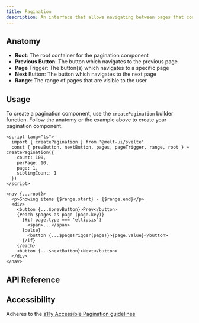 ```yaml
---
title: Pagination
description: An interface that allows navigating between pages that contain split entries.
---
```


<script>
    import { APITable, KbdTable } from '$docs/components'
    export let data
</script>

## Anatomy

- **Root**: The root container for the pagination component
- **Previous Button**: The button which navigates to the previous page
- **Page** Trigger: The button(s) which navigates to a specific page
- **Next** Button: The button which navigates to the next page
- **Range**: The range of pages that are visible to the user

## Usage

To create a pagination component, use the `createPagination` builder function. Follow the
anatomy or the example above to create your pagination component.

```svelte
<script lang="ts">
  import { createPagination } from '@melt-ui/svelte'
  const { prevButton, nextButton, pages, pageTrigger, range, root } = createPagination({
    count: 100,
    perPage: 10,
    page: 1,
    siblingCount: 1
  })
</script>

<nav {...root}>
  <p>Showing items {$range.start} - {$range.end}</p>
  <div>
    <button {...$prevButton}>Prev</button>
    {#each $pages as page (page.key)}
      {#if page.type === 'ellipsis'}
        <span>...</span>
      {:else}
        <button {...$pageTrigger(page)}>{page.value}</button>
      {/if}
    {/each}
    <button {...$nextButton}>Next</button>
  </div>
</nav>
```

## API Reference

<APITable data={data.builder} />
<APITable data={data.root} />
<APITable data={data.pageTrigger} />
<APITable data={data.prevButton} />
<APITable data={data.nextButton} />

## Accessibility

Adheres to the
[a11y Accessible Pagination guidelines](https://www.a11ymatters.com/pattern/pagination/)

<KbdTable data={data.keyboard} />
